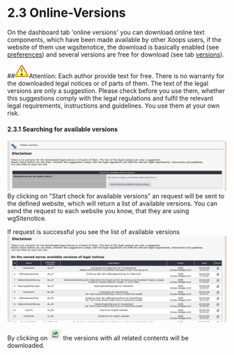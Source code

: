 # 2.3 Online-Versions

On the dashboard tab 'online versions' you can download online text components, which have been made available by other Xoops users, if the website of them use wgsitenotice, the download is basically enabled (see [preferences](3preferences.md)) and several versions are free for download (see tab [versions](2admin_versions.md)).

##![](../assets/info/important.png)Attention:
Each author provide text for free. There is no warranty for the downloaded legal notices or of parts of them. The text of the legal versions are only a suggestion. Please check before you use them, whether this suggestions comply with the legal regulations and fulfil the relevant legal requirements, instructions and guidelines. You use them at your own risk.
 
#### 2.3.1 Searching for available versions
![](../assets/2admin_onlineversions_search.png)
By clicking on "Start check for available versions" an request will be sent to the defined website, which will return a list of available versions.
You can send the request to each website you know, that they are using wgSitenotice.

If request is successful you see the list of available versions
![](../assets/2admin_onlineversions_list.png)

By clicking on ![](../assets/2admin_onlineversions_btn.png) the versions with all related contents will be downloaded.
